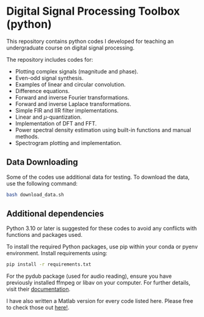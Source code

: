 # Digital Signal Processing Toolbox (python)

This repository contains python codes I developed for teaching an undergraduate course on digital signal processing.

The repository includes codes for:

- Plotting complex signals (magnitude and phase).
- Even-odd signal synthesis.
- Examples of linear and circular convolution.
- Difference equations.
- Forward and inverse Fourier transformations.
- Forward and inverse Laplace transformations.
- Simple FIR and IIR filter implementations.
- Linear and $\mu$-quantization.
- Implementation of DFT and FFT.
- Power spectral density estimation using built-in functions and manual methods.
- Spectrogram plotting and implementation.

## Data Downloading

Some of the codes use additional data for testing. To download the data, use the following command:

```bash
bash download_data.sh
```

## Additional dependencies

Python 3.10 or later is suggested for these codes to avoid any conflicts with functions and packages used.

To install the required Python packages, use pip within your conda or pyenv environment. Install requirements using:

```bash
pip install -r requirements.txt
```

For the pydub package (used for audio reading), ensure you have previously installed ffmpeg or libav on your computer. For further details, visit their [documentation](https://github.com/jiaaro/pydub#dependencies).

I have also written a Matlab version for every code listed here. Please free to check those out [here!](https://github.com/jcastro295/DSP-toolbox-matlab).